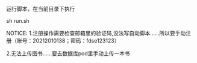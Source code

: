 运行脚本，在当前目录下执行

sh run.sh


NOTICE: 
1.注册操作需要检查邮箱里的验证码,没法写自动脚本……所以要手动注册（账号：20212010138；密码：fdse123123）

2.无法上传图书……要去数据库pod里手动上传一本书
